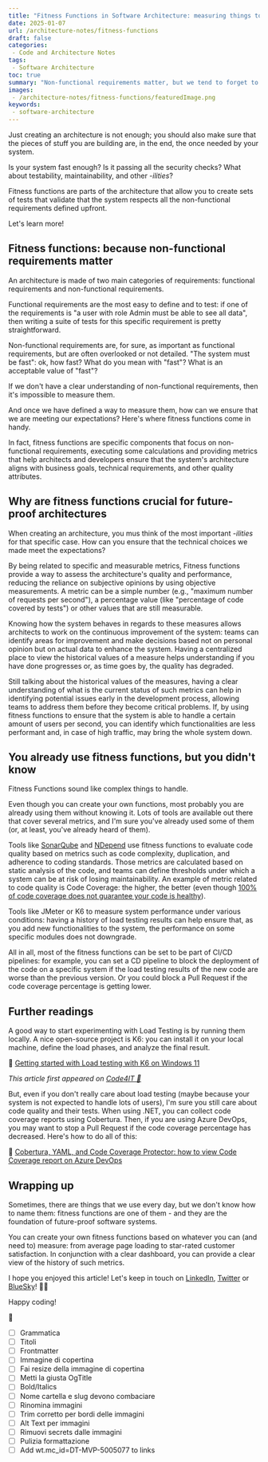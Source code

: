 ```yaml
---
title: "Fitness Functions in Software Architecture: measuring things to ensure prosperity."
date: 2025-01-07
url: /architecture-notes/fitness-functions
draft: false
categories:
 - Code and Architecture Notes
tags:
 - Software Architecture
toc: true
summary: "Non-functional requirements matter, but we tend to forget to validate them. You can measure them by setting up Fitness Functions."
images:
 - /architecture-notes/fitness-functions/featuredImage.png
keywords:
 - software-architecture
---
```


Just creating an architecture is not enough; you should also make sure that the pieces of stuff you are building are, in the end, the once needed by your system.

Is your system fast enough? Is it passing all the security checks? What about testability, maintainability, and other *-ilities*?

Fitness functions are parts of the architecture that allow you to create sets of tests that validate that the system respects all the non-functional requirements defined upfront. 

Let's learn more!

## Fitness functions: because non-functional requirements matter

An architecture is made of two main categories of requirements: functional requirements and non-functional requirements.

Functional requirements are the most easy to define and to test: if one of the requirements is "a user with role Admin must be able to see all data", then writing a suite of tests for this specific requirement is pretty straightforward.

Non-functional requirements are, for sure, as important as functional requirements, but are often overlooked or not detailed. "The system must be fast": ok, how fast? What do you mean with "fast"? What is an acceptable value of "fast"?

If we don't have a clear understanding of non-functional requirements, then it's impossible to measure them.

And once we have defined a way to measure them, how can we ensure that we are meeting our expectations? Here's where fitness functions come in handy.

In fact, fitness functions are specific components that focus on non-functional requirements, executing some calculations and providing metrics that help architects and developers ensure that the system's architecture aligns with business goals, technical requirements, and other quality attributes.

## Why are fitness functions crucial for future-proof architectures

When creating an architecture, you mus think of the most important *-ilities* for that specific case. How can you ensure that the technical choices we made meet the expectations?

By being related to specific and measurable metrics, Fitness functions provide a way to assess the architecture's quality and performance, reducing the reliance on subjective opinions by using objective measurements. A metric can be a simple number (e.g., "maximum number of requests per second"), a percentage value (like "percentage of code covered by tests") or other values that are still measurable.

Knowing how the system behaves in regards to these measures allows architects to work on the continuous improvement of the system: teams can identify areas for improvement and make decisions based not on personal opinion but on actual data to enhance the system. Having a centralized place to view the historical values of a measure helps understanding if you have done progresses or, as time goes by, the quality has degraded. 

Still talking about the historical values of the measures, having a clear understanding of what is the current status of such metrics can help in identifying potential issues early in the development process, allowing teams to address them before they become critical problems. If, by using fitness functions to ensure that the system is able to handle a certain amount of users per second, you can identify which functionalities are less performant and, in case of high traffic, may bring the whole system down.

## You already use fitness functions, but you didn't know

Fitness Functions sound like complex things to handle. 

Even though you can create your own functions, most probably you are already using them without knowing it. Lots of tools are available out there that cover several metrics, and I'm sure you've already used some of them (or, at least, you've already heard of them).

Tools like [SonarQube](https://docs.sonarsource.com/sonarqube-community-build/) and [NDepend](https://www.ndepend.com/) use fitness functions to evaluate code quality based on metrics such as code complexity, duplication, and adherence to coding standards. Those metrics are calculated based on static analysis of the code, and teams can define thresholds under which a system can be at risk of losing maintainability. An example of metric related to code quality is Code Coverage: the higher, the better (even though [100% of code coverage does not guarantee your code is healthy](https://www.code4it.dev/blog/code-coverage-must-not-be-the-target/)).

Tools like JMeter or K6 to measure system performance under various conditions: having a history of load testing results can help ensure that, as you add new functionalities to the system, the performance on some specific modules does not downgrade.

All in all, most of the fitness functions can be set to be part of CI/CD pipelines: for example, you can set a CD pipeline to block the deployment of the code on a specific system if the load testing results of the new code are worse than the previous version. Or you could block a Pull Request if the code coverage percentage is getting lower.

## Further readings

A good way to start experimenting with Load Testing is by running them locally. A nice open-source project is K6: you can install it on your local machine, define the load phases, and analyze the final result.

🔗 [Getting started with Load testing with K6 on Windows 11](https://www.code4it.dev/blog/k6-load-testing/)

_This article first appeared on [Code4IT 🐧](https://www.code4it.dev/)_

But, even if you don't really care about load testing (maybe because your system is not expected to handle lots of users), I'm sure you still care about code quality and their tests. When using .NET, you can collect code coverage reports using Cobertura. Then, if you are using Azure DevOps, you may want to stop a Pull Request if the code coverage percentage has decreased. Here's how to do all of this:

🔗 [Cobertura, YAML, and Code Coverage Protector: how to view Code Coverage report on Azure DevOps](https://www.code4it.dev/blog/code-coverage-on-azure-devops-yaml-pipelines/)

## Wrapping up

Sometimes, there are things that we use every day, but we don't know how to name them: fitness functions are one of them - and they are the foundation of future-proof software systems.

You can create your own fitness functions based on whatever you can (and need to) measure: from average page loading to star-rated customer satisfaction. In conjunction with a clear dashboard, you can provide a clear view of the history of such metrics.

I hope you enjoyed this article! Let's keep in touch on [LinkedIn](https://www.linkedin.com/in/BelloneDavide/), [Twitter](https://twitter.com/BelloneDavide) or [BlueSky](https://bsky.app/profile/bellonedavide.bsky.social)! 🤜🤛  

Happy coding!

🐧

- [ ] Grammatica
- [ ] Titoli
- [ ] Frontmatter
- [ ] Immagine di copertina
- [ ] Fai resize della immagine di copertina
- [ ] Metti la giusta OgTitle
- [ ] Bold/Italics
- [ ] Nome cartella e slug devono combaciare
- [ ] Rinomina immagini
- [ ] Trim corretto per bordi delle immagini
- [ ] Alt Text per immagini
- [ ] Rimuovi secrets dalle immagini 
- [ ] Pulizia formattazione
- [ ] Add wt.mc_id=DT-MVP-5005077 to links